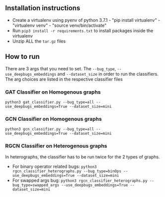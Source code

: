 ## Installation instructions

- Create a virtualenv using pyenv of python 3.7.1
      - "pip install virtualenv"
      - "virtualenv venv"
      - "source venv/bin/activate"    
- Run `pip3 install -r requirements.txt` to install packages inside the virtualenv
- Unzip ALL the `tar.gz` files

## How to run

There are 3 args that you need to set. The `--bug_type`, `--use_deepbugs_embeddings` and `--dataset_size` in order to run the classifiers. The arg choices are listed in the respective classifier files

### GAT Classifier on Homogenous graphs
`python3 gat_classifier.py --bug_type=all --use_deepbugs_embeddings=True --dataset_size=mini`

### GCN Classifier on Homogenous graphs
`python3 gcn_classifier.py --bug_type=all --use_deepbugs_embeddings=True --dataset_size=mini`

### RGCN Classifier on Heterogenous graphs
In heterographs, the classifier has to be run twice for the 2 types of graphs.
- For binary operator related bugs: `python3 rgcn_classifier_heterographs.py --bug_type=binOps --use_deepbugs_embeddings=True --dataset_size=mini`
- For swapped args bug: `python3 rgcn_classifier_heterographs.py --bug_type=swapped_args --use_deepbugs_embeddings=True --dataset_size=mini`

